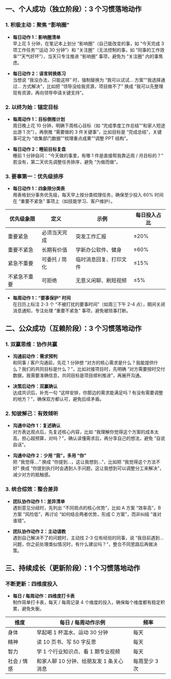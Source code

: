 ## 一、个人成功（独立阶段）：3 个习惯落地动作
### 1. 积极主动：聚焦 “影响圈”
- **每日动作 1：影响圈清单**  
早上花 5 分钟，在笔记本上划分 “影响圈”（自己能改变的事，如 “今天完成 3 项工作任务”“运动 30 分钟”）和 “关注圈”（无法控制的事，如 “同事的工作效率”“天气好坏”），当天只专注推进 “影响圈” 事项，避免为 “关注圈” 内的事焦虑。

- **每日动作 2：语言转换练习**  
当想说 “我没办法，只能这样” 时，强制替换为 “我可以试试… 方案”“我选择通过… 方式解决”，比如把 “领导没给我资源，项目做不了” 换成 “我可以先整理现有资源，再向领导申请关键支持”。

### 2. 以终为始：锚定目标
- **每周动作 1：目标倒推计划**  
周日晚上花 10 分钟，明确下周核心目标（如 “完成季度工作总结”“和家人短途出游 1 次”），再倒推 “需要做的 3 件关键事”，比如目标是 “完成总结”，关键事可定为 “收集部门数据”“梳理重点成果”“调整 PPT 结构”。 

- **每日动作 2：睡前目标复盘**  
睡前 1 分钟自问：“今天做的事里，有哪 1 件是直接帮我靠近周 / 月目标的？” 若没有，第二天优先调整任务排序，避免 “为做而做”。

### 3. 要事第一：优先级排序
- **每日动作 1：四象限分类表**  
用表格划分事务优先级，每天早上按分类梳理任务，确保至少投入 60% 时间在 “重要不紧急” 事项上（如技能学习、客户维护）。

| 优先级象限 | 定义 | 示例 | 每日投入占比 |
|------------|------|------|--------------|
| 重要紧急 | 必须当天完成 | 突发工作汇报 | ≤20% |
| 重要不紧急 | 长期有价值 | 学新办公软件、健身 | ≥60% |
| 紧急不重要 | 可委托 / 简化 | 临时消息回复、打印文件 | ≤15% |
| 不紧急不重要 | 可拒绝 | 无意义闲聊、刷短视频 | ≤5% |5% 

- **每周动作 1：“要事保护” 时间**  
在日历上标注 2-3 个 “不被打扰的要事时间”（如周三下午 2-4 点），期间关闭消息通知，专注处理 “重要不紧急” 事项，避免被琐事打断。 
   
## 二、公众成功（互赖阶段）：3 个习惯落地动作
### 1. 双赢思维：协作共赢
- **沟通前动作：需求预判**  
和同事 / 客户沟通前，先花 1 分钟想 “对方的核心需求是什么？我能提供什么？我们的共同目标是什么？”，比如对接项目时，先明确 “对方需要按时交付数据，我需要准确信息，共同目标是项目顺利推进”，再展开沟通。 

- **决策后动作：双赢确认**  
达成共识后，补充一句 “这样安排，你那边的需求能满足吗？有没有需要调整的地方？”，确保双方都认可，避免后续矛盾。

### 2. 知彼解己：有效倾听
- **沟通中动作 1：复述确认**  
对方表达观点后，先复述核心内容，比如 “我理解你觉得这个方案的成本太高，担心超预算，对吗？”，确认读懂需求后，再分享自己的想法，避免 “自说自话”。

- **沟通中动作 2：少用 “我”，多用 “你”**  
把 “我觉得….” 换成 “你提到…，这让我想到…”，比如把 “我觉得这个方法不好” 换成 “你提到执行时会遇到人手问题，这让我想到可以调整分工来解决”，减少对方的抵触感。

### 3. 统合综效：整合差异
- **团队协作动作 1：差异清单**  
遇到意见分歧时，先列出 “不同观点的核心优势”，比如 A 方案 “效率高”，B 方案 “风险低”，再讨论 “如何结合两者优势，形成 C 方案”，而非纠结 “谁对谁错”。

- **团队协作动作 2：主动请教**  
遇到自己解决不了的问题时，主动找 2-3 位有经验的同事，说 “我目前遇到… 问题，你之前处理类似情况时，有什么建议吗？”，整合不同思路后再做决策。

## 三、持续成长（更新阶段）：1 个习惯落地动作
### 不断更新：四维度投入
- **每日 / 每周动作：四维度打卡表**  
制作简单打卡表，每天 / 每周记录 4 个维度的投入，确保每个维度都有稳定积累，避免失衡。

| 维度 | 每日 / 每周动作示例 | 频率 |
|------|------------------|------|
| 身体 | 早起喝 1 杯温水、运动 30 分钟 | 每天 |
| 精神 | 读 10 页书、写 50 字反思 | 每天 |
| 智力 | 学 1 个行业知识点、看 1 期专业视频 | 每天 |
| 社会 / 情感 | 和家人聊 10 分钟、给朋友发 1 条关心消息 | 每周至少 3 次 |
